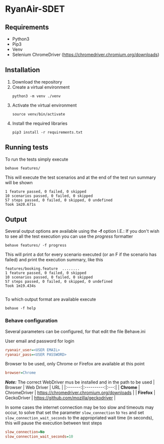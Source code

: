 # RyanAir-SDET

## Requirements
- Python3
- Pip3
- Venv
- Selenium ChromeDriver (https://chromedriver.chromium.org/downloads)

## Installation
1. Download the repository
2. Create a virtual environment
   ```commandline
   python3 -m venv ./venv
   ```
3. Activate the virtual environment
   ```commandline
   source venv/bin/activate
   ```
4. Install the required libraries
   ```commandline
   pip3 install -r requirements.txt
   ```
## Running tests

To run the tests simply execute 
```commandline
behave features/
```
This will execute the test scenarios and at the end of the test run summary will be shown    
```commandline
1 feature passed, 0 failed, 0 skipped
10 scenarios passed, 0 failed, 0 skipped
57 steps passed, 0 failed, 0 skipped, 0 undefined
Took 1m20.671s
```

## Output
Several output options are available using the **-f** option 
I.E.: If you don't wish to see all the test execution you can use the *progress* formatter
```commandline
behave features/ -f progress 
```
This will print a dot for every scenario executed (or an F if the scenario has failed) and print the execution summary, like this
```commandline
features/booking.feature  ........
1 feature passed, 0 failed, 0 skipped
10 scenarios passed, 0 failed, 0 skipped
57 steps passed, 0 failed, 0 skipped, 0 undefined
Took 1m19.434s


```
To which output format are available execute
```commandline
behave -f help 
```

### Behave configuration
Several parameters can be configured, for that edit the file Behave.ini

User email and password for login
```ini
ryanair_user=<USER EMAIL>
ryanair_pass=<USER PASSWORD>
```
Browser to be used, only Chrome or Firefox are available at this point 
```ini
browser=Chrome
```
_**Note:**_ The correct WebDriver mus be installed and in the path to be used
| Browser | Web Driver | URL |
|:-------:|:----------:|:---:|
| **Chrome** | ChromeDriver | https://chromedriver.chromium.org/downloads |
| **Firefox** | GeckoDriver | https://github.com/mozilla/geckodriver |

In some cases the internet connection may be too slow and timeouts may occur, to solve that set the parameter `slow_connection` to `Yes` and set `slow_connection_wait_seconds` to the appropriated wait time (in seconds), this will pause the execution between test steps  
```ini
slow_connection=No
slow_connection_wait_seconds=10
```


